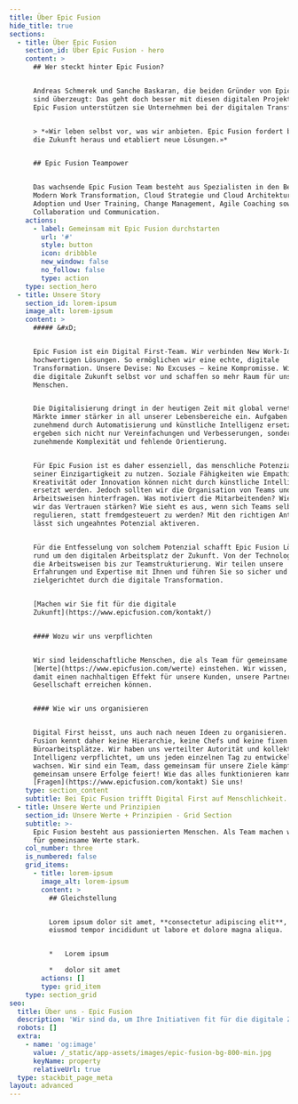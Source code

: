 ```yaml
---
title: Über Epic Fusion
hide_title: true
sections:
  - title: Über Epic Fusion
    section_id: Über Epic Fusion - hero
    content: >
      ## Wer steckt hinter Epic Fusion?


      Andreas Schmerek und Sanche Baskaran, die beiden Gründer von Epic Fusion,
      sind überzeugt: Das geht doch besser mit diesen digitalen Projekten! Mit
      Epic Fusion unterstützen sie Unternehmen bei der digitalen Transformation.


      > *«Wir leben selbst vor, was wir anbieten. Epic Fusion fordert bewusst
      die Zukunft heraus und etabliert neue Lösungen.»*


      ## Epic Fusion Teampower


      Das wachsende Epic Fusion Team besteht aus Spezialisten in den Bereichen
      Modern Work Transformation, Cloud Strategie und Cloud Architektur, User
      Adoption und User Training, Change Management, Agile Coaching sowie
      Collaboration und Communication.
    actions:
      - label: Gemeinsam mit Epic Fusion durchstarten
        url: '#'
        style: button
        icon: dribbble
        new_window: false
        no_follow: false
        type: action
    type: section_hero
  - title: Unsere Story
    section_id: lorem-ipsum
    image_alt: lorem-ipsum
    content: >
      ##### &#xD;


      Epic Fusion ist ein Digital First-Team. Wir verbinden New Work-Ideen mit
      hochwertigen Lösungen. So ermöglichen wir eine echte, digitale
      Transformation. Unsere Devise: No Excuses – keine Kompromisse. Wir leben
      die digitale Zukunft selbst vor und schaffen so mehr Raum für uns
      Menschen.


      Die Digitalisierung dringt in der heutigen Zeit mit global vernetzten
      Märkte immer stärker in all unserer Lebensbereiche ein. Aufgaben werden
      zunehmend durch Automatisierung und künstliche Intelligenz ersetzt. Damit
      ergeben sich nicht nur Vereinfachungen und Verbesserungen, sondern auch
      zunehmende Komplexität und fehlende Orientierung.


      Für Epic Fusion ist es daher essenziell, das menschliche Potenzial in
      seiner Einzigartigkeit zu nutzen. Soziale Fähigkeiten wie Empathie,
      Kreativität oder Innovation können nicht durch künstliche Intelligenz
      ersetzt werden. Jedoch sollten wir die Organisation von Teams und
      Arbeitsweisen hinterfragen. Was motiviert die Mitarbeitenden? Wie können
      wir das Vertrauen stärken? Wie sieht es aus, wenn sich Teams selbst
      regulieren, statt fremdgesteuert zu werden? Mit den richtigen Antworten
      lässt sich ungeahntes Potenzial aktiveren.


      Für die Entfesselung von solchem Potenzial schafft Epic Fusion Lösungen
      rund um den digitalen Arbeitsplatz der Zukunft. Von der Technologie über
      die Arbeitsweisen bis zur Teamstrukturierung. Wir teilen unsere
      Erfahrungen und Expertise mit Ihnen und führen Sie so sicher und
      zielgerichtet durch die digitale Transformation.


      [Machen wir Sie fit für die digitale
      Zukunft](https://www.epicfusion.com/kontakt/)


      #### Wozu wir uns verpflichten


      Wir sind leidenschaftliche Menschen, die als Team für gemeinsame
      [Werte](https://www.epicfusion.com/werte) einstehen. Wir wissen, dass wir
      damit einen nachhaltigen Effekt für unsere Kunden, unsere Partner und die
      Gesellschaft erreichen können.


      #### Wie wir uns organisieren


      Digital First heisst, uns auch nach neuen Ideen zu organisieren. Epic
      Fusion kennt daher keine Hierarchie, keine Chefs und keine fixen
      Büroarbeitsplätze. Wir haben uns verteilter Autorität und kollektiver
      Intelligenz verpflichtet, um uns jeden einzelnen Tag zu entwickeln und zu
      wachsen. Wir sind ein Team, dass gemeinsam für unsere Ziele kämpft und
      gemeinsam unsere Erfolge feiert! Wie das alles funktionieren kann?
      [Fragen](https://www.epicfusion.com/kontakt) Sie uns!
    type: section_content
    subtitle: Bei Epic Fusion trifft Digital First auf Menschlichkeit.
  - title: Unsere Werte und Prinzipien
    section_id: Unsere Werte + Prinzipien - Grid Section
    subtitle: >-
      Epic Fusion besteht aus passionierten Menschen. Als Team machen wir uns
      für gemeinsame Werte stark.
    col_number: three
    is_numbered: false
    grid_items:
      - title: lorem-ipsum
        image_alt: lorem-ipsum
        content: >
          ## Gleichstellung


          Lorem ipsum dolor sit amet, **consectetur adipiscing elit**, sed do
          eiusmod tempor incididunt ut labore et dolore magna aliqua.


          *   Lorem ipsum

          *   dolor sit amet
        actions: []
        type: grid_item
    type: section_grid
seo:
  title: Über uns - Epic Fusion
  description: 'Wir sind da, um Ihre Initiativen fit für die digitale Zukunft zu machen! '
  robots: []
  extra:
    - name: 'og:image'
      value: /_static/app-assets/images/epic-fusion-bg-800-min.jpg
      keyName: property
      relativeUrl: true
  type: stackbit_page_meta
layout: advanced
---
```

